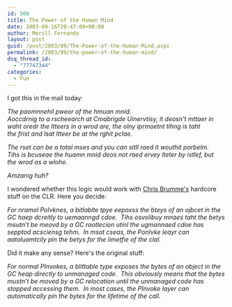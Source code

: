 ```yaml
---
id: 508
title: The Power of the Human Mind
date: 2003-09-16T20:47:09+00:00
author: Merill Fernando
layout: post
guid: /post/2003/09/The-Power-of-the-Human-Mind.aspx
permalink: /2003/09/the-power-of-the-human-mind/
dsq_thread_id:
  - "77747344"
categories:
  - Fun
---
```

<body xmlns="http://www.w3.org/1999/xhtml">
    <p>
        I got this in the mail today:
    </p>
    <p>
        <em>The paomnnehil pweor of the hmuan mnid. 
        <br />
        Aoccdrnig to a rscheearch at Cmabrigde Uinervtisy, it deosn't mttaer in<br />
        waht oredr the ltteers in a wrod are, the olny iprmoetnt tihng is taht<br />
        the frist and lsat ltteer be at the rghit pclae.</em>
    </p>
    <p>
        <em>The rset can be a total mses and you can sitll raed it wouthit porbelm.<br />
        Tihs is bcuseae the huamn mnid deos not raed ervey lteter by istlef, but<br />
        the wrod as a wlohe.</em>
    </p>
    <p>
        <em>Amzanig huh?</em>
    </p>
    <p>
        I wondered whether this logic would work with&#160;<a href="http://blogs.gotdotnet.com/cbrumme/permalink.aspx/c7af9311-c46e-42e8-89fe-db22cc07b4a6">Chris
        Brumme's</a> hardcore stuff on the CLR. Here you decide:
    </p>
    <p>
        <em>For nramol PoIvknes, a bitlablte tpye eepoxss the bteys of an ojbcet in the GC
        haep dcreitly to uemaanngd cdoe.&#160; Tihs osvolibuy mnaes taht the betys msutn’t
        be meovd by a GC raotlecion utinl the ugmannaed cdoe has sepptod acsciensg tehm.&#160;
        In msot cseas, the PonIvke leayr can aatoluamtcily pin the betys for the limetfie
        of the clal. </em>
    </p>
    <p>
        Did it make any sense? Here's the original stuff:
    </p>
    <p>
        <em>For normal PInvokes, a blittable type exposes the bytes of an object in the GC
        heap directly to unmanaged code.&#160; This obviously means that the bytes mustn’t
        be moved by a GC relocation until the unmanaged code has stopped accessing them.&#160;
        In most cases, the PInvoke layer can automatically pin the bytes for the lifetime
        of the call.</em>
    </p>
</body>